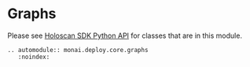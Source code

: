 # Graphs

Please see <a href="https://docs.nvidia.com/holoscan/sdk-user-guide/api/holoscan_python_api_graphs.html">Holoscan SDK Python API</a> for classes that are in this module.

```{eval-rst}
.. automodule:: monai.deploy.core.graphs
   :noindex:
```
